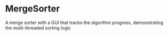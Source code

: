 # MergeSorter
A merge sorter with a GUI that tracks the algorithm progress, demonstrating the multi-threaded sorting logic
